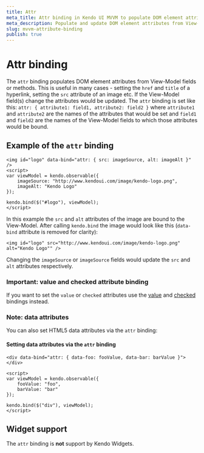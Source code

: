 ```yaml
---
title: Attr
meta_title: Attr binding in Kendo UI MVVM to populate DOM element attributes
meta_description: Populate and update DOM element attributes from View-model fields or methods through attr binding in Kendo UI MVVM.
slug: mvvm-attribute-binding
publish: true
---
```


# Attr binding

The `attr` binding populates DOM element attributes from View-Model fields or methods. This is useful in many cases - setting the `href` and `title` of a hyperlink, setting the `src` attribute of an image etc. If the View-Model field(s) change the attributes would be updated. The `attr` binding is set like this: `attr: { attribute1: field1, attribute2: field2 }` where `attribute1` and `attribute2` are the names of the attributes that would be set and `field1` and `field2` are the names of the View-Model fields to which those attributes would be bound.&nbsp;

## Example of the `attr` binding

    <img id="logo" data-bind="attr: { src: imageSource, alt: imageAlt }" />
    <script>
    var viewModel = kendo.observable({
        imageSource: "http://www.kendoui.com/image/kendo-logo.png",
        imageAlt: "Kendo Logo"
    });

    kendo.bind($("#logo"), viewModel);
    </script>


In this example the `src` and `alt` attributes of the image are bound to the View-Model. After calling `kendo.bind` the image would look like this (`data-bind` attribute is removed for clarity):

    <img id="logo" src="http://www.kendoui.com/image/kendo-logo.png" alt="Kendo Logo"" />


Changing the `imageSource` or `imageSource` fields would update the `src` and `alt` attributes respectively.

### Important: value and checked attribute binding

If you want to set the `value` or `checked` attributes use the [value](value) and [checked](checked) bindings instead.

### Note: data attributes

You can also set HTML5 data attributes via the `attr` binding:

#### Setting data attributes via the `attr` binding

    <div data-bind="attr: { data-foo: fooValue, data-bar: barValue }"></div>

    <script>
    var viewModel = kendo.observable({
        fooValue: "foo",
        barValue: "bar"
    });

    kendo.bind($("div"), viewModel);
    </script>

## Widget support

The `attr` binding is **not** support by Kendo Widgets.
